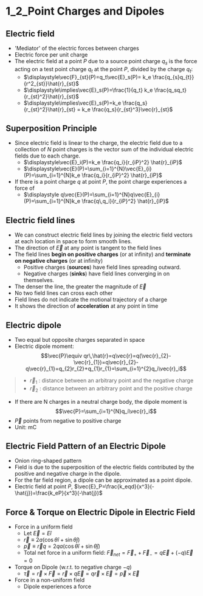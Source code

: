 # 1_2_Point Charges and Dipoles

## Electric field

- 'Mediator' of the electric forces between charges
- Electric force per unit charge
- The electric field at a point $P$ due to a source point charge $q_s$ is the force acting on a test point charge $q_t$ at the point $P$, divided by the charge $q_t$:
  - $\displaystyle\vec{F}_{st}(P)=q_t\vec{E}_s(P)= k_e \frac{q_{s}q_{t}}{r^2_{st}}\hat{r}_{st}$
  - $\displaystyle\implies\vec{E}_s(P)=\frac{1}{q_t} k_e \frac{q_sq_t}{r_{st}^2}\hat{r}_{st}$
  - $\displaystyle\implies\vec{E}_s(P)=k_e \frac{q_s}{r_{st}^2}\hat{r}_{st} = k_e \frac{q_s}{r_{st}^3}\vec{r}_{st}$

## Superposition Principle

- Since electric field is linear to the charge, the electric field due to a collection of $N$ point charges is the vector sum of the individual electric fields due to each charge.
  - $\displaystyle\vec{E}_i(P)=k_e \frac{q_i}{r_{iP}^2} \hat{r}_{iP}$
  - $\displaystyle\vec{E}(P)=\sum_{i=1}^{N}\vec{E}_{i}(P)=\sum_{i=1}^{N}k_e \frac{q_i}{r_{iP}^2} \hat{r}_{iP}$
- If there is a point charge $q$ at point $P$, the point charge experiences a force of
  - $\displaystyle q\vec{E}(P)=\sum_{i=1}^{N}q\vec{E}_{i}(P)=\sum_{i=1}^{N}k_e \frac{q\,q_i}{r_{iP}^2} \hat{r}_{iP}$

## Electric field lines

- We can construct electric field lines by joining the electric field vectors at each location in space to form smooth lines.
- The direction of $\vec{E}$ at any point is tangent to the field lines
- The field lines **begin on positive charges** (or at infinity) and **terminate on negative charges** (or at infinity)
  - Positive charges (**sources**) have field lines spreading outward.
  - Negative charges (**sinks**) have field lines converging in on themselves.
- The denser the line, the greater the magnitude of $\vec{E}$
- No two field lines can cross each other
- Field lines do not indicate the motional trajectory of a charge
- It shows the direction of **acceleration** at any point in time

## Electric dipole

- Two equal but opposite charges separated in space
- Electric dipole moment:
$$\vec{P}\equiv qr\,\hat{r}=q\vec{r}=q(\vec{r}_{2}-\vec{r}_{1})=q\vec{r}_{2}-q\vec{r}_{1}=q_{2}r_{2}+q_{1}r_{1}=\sum_{i=1}^{2}q_i\vec{r}_i$$
>
> - $\vec{r}_{1}$ : distance between an arbitrary point and the negative charge
> - $\vec{r}_{2}$ : distance between an arbitrary point and the positive charge
>
- If there are N charges in a neutral charge body, the dipole moment is
$$\vec{P}=\sum_{i=1}^{N}q_i\vec{r}_i$$
- $\vec{P}$ points from negative to positive charge
- Unit: mC

## Electric Field Pattern of an Electric Dipole

- Onion ring-shaped pattern
- Field is due to the superposition of the electric fields contributed by the positive and negative charge in the dipole.
- For the far field region, a dipole can be approximated as a point dipole.
- Electric field at point $P$, $\vec{E}_P=\frac{k_eqd}{x^3}(-\hat{j})=\frac{k_eP}{x^3}(-\hat{j})$

## Force & Torque on Electric Dipole in Electric Field

- Force in a uniform field
  - Let $\vec{E}=E\hat{i}$
  - $\vec{r} \equiv 2a (\cos \theta \hat{i}+\sin \theta \hat{j})$
  - $\vec{p}\equiv \vec{r}q=2qa(\cos \theta \hat{i}+\sin \theta \hat{j})$
  - Total net force in a uniform field: $\vec{F}_{net}=\vec{F}_{+}+\vec{F}_{-}=q\vec{E}+(-q)\vec{E}=0$
- Torque on Dipole (w.r.t. to negative charge $-q$)
  - $\vec{\tau}=\vec{r}\times \vec{F}=\vec{r}\times q\vec{E}=q\vec{r}\times \vec{E}=\vec{p}\times \vec{E}$
- Force in a non-uniform field
  - Dipole experiences a force
